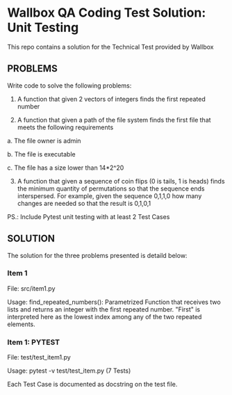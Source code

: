 # Wallbox QA Coding Test Solution: Unit Testing

This repo contains a solution for the Technical Test provided by Wallbox

## PROBLEMS

Write code to solve the following problems:

1. A function that given 2 vectors of integers finds the first repeated number

2. A function that given a path of the file system finds the first file that meets the
following requirements

a. The file owner is admin

b. The file is executable

c. The file has a size lower than 14*2^20

3. A function that given a sequence of coin flips (0 is tails, 1 is heads) finds the
minimum quantity of permutations so that the sequence ends interspersed. For
example, given the sequence 0,1,1,0 how many changes are needed so that the
result is 0,1,0,1


PS.: Include Pytest unit testing with at least 2 Test Cases


## SOLUTION

The solution for the three problems presented is detaild below:

### Item 1

File: src/item1.py

Usage:
find_repeated_numbers(): Parametrized Function that receives two lists and returns an integer with the first repeated number.
"First" is interpreted here as the lowest index among any of the two repeated elements.

### Item 1: PYTEST

File: test/test_item1.py

Usage: pytest -v test/test_item.py (7 Tests)

Each Test Case is documented as docstring on the test file.

 
